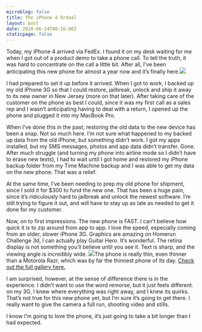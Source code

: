 ```yaml
---
microblog: false
title: The iPhone 4 Ordeal
layout: post
date: 2010-06-24T00:16:00Z
staticpage: false
---
```


Today, my iPhone 4 arrived via FedEx. I found it on my desk waiting for
me when I got out of a product demo to take a phone call. To tell the
truth, it was hard to concentrate on the call a little bit. After all,
I’ve been anticipating this new phone for almost a year now and it’s
finally
here.![](http://gallery.me.com/darkhawk64/100087/IMG_0001/web.jpg?ver=12773620920001)

I had prepared to set it up before it arrived. When I got to work, I
backed up my old iPhone 3G so that I could restore, jailbreak, unlock
and ship it away to its new owner in New Jersey (more on that later).
After taking care of the customer on the phone as best I could, since it
was my first call as a sales rep and I wasn’t anticipating having to
deal with a return, I opened up the phone and plugged it into my MacBook
Pro.

When I’ve done this in the past, restoring the old data to the new
device has been a snap. Not so much here. I’m not sure what happened to
my backed up data from the old iPhone, but something didn’t work. I got
my apps installed, but my SMS messages, photos and app data didn’t
transfer. Gone. After much struggle (and turning my phone into airline
mode so I didn’t have to erase new texts), I had to wait until I got
home and restored my iPhone backup folder from my Time Machine backup
and I was able to get my data on the new phone. That was a relief.

At the same time, I’ve been needing to prep my old phone for shipment,
since I sold it for \$300 to fund the new one. That has been a huge
pain, since it’s ridiculously hard to jailbreak and unlock the newest
software. I’m still trying to figure it out, and will have to stay up as
late as needed to get it done for my customer.

Now, on to first impressions. The new phone is FAST. I can’t believe how
quick it is to zip around from app to app. I love the speed, especially
coming from an older, slower iPhone 3G. Graphics are amazing on Homerun
Challenge 3d, I can actually play Guitar Hero. It’s wonderful. The
retina display is not something you’ll believe until you see it. Text is
sharp, and the viewing angle is incredibly wide.
![](http://gallery.me.com/darkhawk64/100087/IMG_0006.jpg?derivative=medium&source=web.jpg&type=medium&ver=12773620940001)The
phone is really thin, even thinner than a Motorola Razr, which was by
far the thinnest phone of its day. [Check out the full gallery
here.](http://gallery.me.com/darkhawk64#100087)

I am surprised, however, at the sense of difference there is in the
experience. I didn’t want to use the word remorse, but it just feels
different. on my 3G, I knew where everything was right away, and I knew
its quirks. That’s not true for this new phone yet, but I’m sure it’s
going to get there. I really want to give the camera a full run,
shooting video and stills.

I know I’m going to love the phone, it’s just going to take a bit longer
than I had expected.
